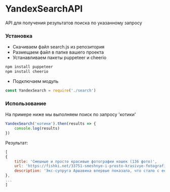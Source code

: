 # YandexSearchAPI

API для получения результатов поиска по указанному запросу

### Установка

* Скачиваем файл search.js из репозитория
* Размещаем файл в папке вашего проекта
* Устанавливаем пакеты puppeteer и cheerio
```js
npm install puppeteer
npm install cheerio
```
* Подключаем модуль
```js
const YandexSearch = require('./search')
```

### Использование

На примере ниже мы выполняем поиск по запросу 'котики'

```js
YandexSearch('котики').then(results => {
    console.log(results)
})
```

Результат:
```js
[
{
    title: 'Смешные и просто красивые фотографии кошек (136 фото)',
    url: 'https://fishki.net/33751-smeshnye-i-prosto-krasivye-fotografii-koshek-136-foto.html',
    description: 'Экс-супруга Аршавина впервые показала, что стало с ее носом (5 фото) Подборка сидящих котов (22 фото) Сверх толстые коты (48 Фото) Котики, замотанные в полотенце (20 Фото) Смешные коты-домохозяйки (12 Фото) Котоматрица'
},
...
]
```
